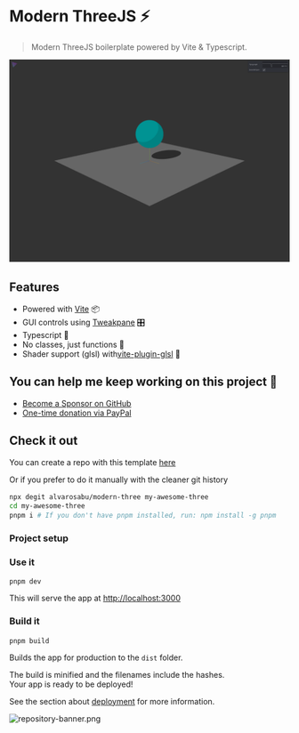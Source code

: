 # Modern ThreeJS ⚡️

> Modern ThreeJS boilerplate powered by Vite & Typescript.

![Modern ThreeJS](./public/modern-tree.png)

## Features

- Powered with [Vite](https://vite.dev/) 📦
- GUI controls using [Tweakpane](https://cocopon.github.io/tweakpane/) 🎛
- Typescript 🦾
- No classes, just functions 🎯
- Shader support (glsl) with[vite-plugin-glsl](https://github.com/UstymUkhman/vite-plugin-glsl) 🎨

## You can help me keep working on this project 💚

- [Become a Sponsor on GitHub](https://github.com/sponsors/alvarosabu)
- [One-time donation via PayPal](https://paypal.me/alvarosaburido)

## Check it out

You can create a repo with this template [here](https://github.com/alvarosabu/modern-three/generate)

Or if you prefer to do it manually with the cleaner git history

```bash
npx degit alvarosabu/modern-three my-awesome-three
cd my-awesome-three
pnpm i # If you don't have pnpm installed, run: npm install -g pnpm
```

### Project setup

### Use it

```
pnpm dev
```

This will serve the app at [http://localhost:3000](http://localhost:3000)

### Build it

```
pnpm build
```

Builds the app for production to the `dist` folder.<br>

The build is minified and the filenames include the hashes.<br>
Your app is ready to be deployed!

See the section about [deployment](#deployment) for more information.

![repository-banner.png](https://res.cloudinary.com/alvarosaburido/image/upload/v1612193118/as-portfolio/Repo_Banner_kexozw.png)
